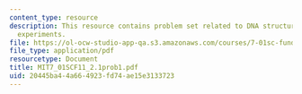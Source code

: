 ```yaml
---
content_type: resource
description: This resource contains problem set related to DNA structure, classic
  experiments.
file: https://ol-ocw-studio-app-qa.s3.amazonaws.com/courses/7-01sc-fundamentals-of-biology-fall-2011/20445ba44a664923fd74ae15e3133723_MIT7_01SCF11_2.1prob1.pdf
file_type: application/pdf
resourcetype: Document
title: MIT7_01SCF11_2.1prob1.pdf
uid: 20445ba4-4a66-4923-fd74-ae15e3133723
---
```

